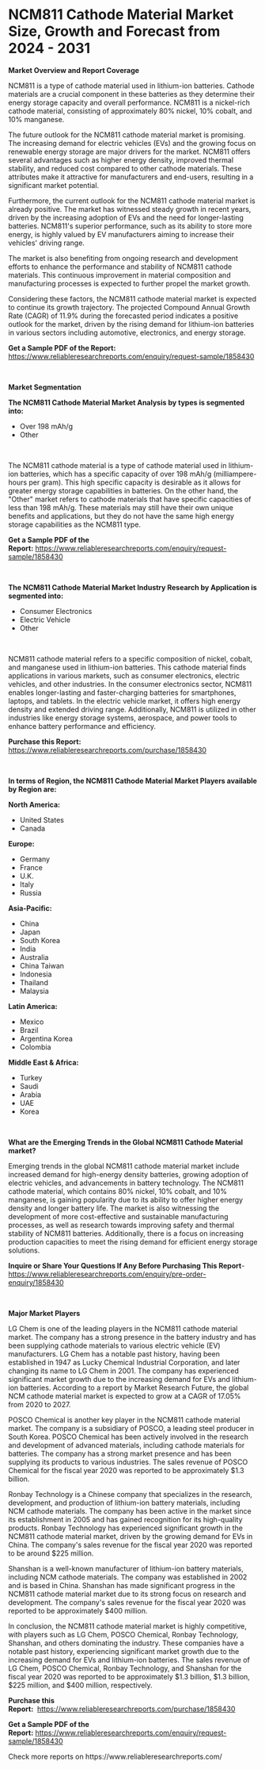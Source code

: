 <p><h1>NCM811 Cathode Material Market Size, Growth and Forecast from 2024 - 2031</h1></p><p><strong>Market Overview and Report Coverage</strong></p>
<p><p>NCM811 is a type of cathode material used in lithium-ion batteries. Cathode materials are a crucial component in these batteries as they determine their energy storage capacity and overall performance. NCM811 is a nickel-rich cathode material, consisting of approximately 80% nickel, 10% cobalt, and 10% manganese.</p><p>The future outlook for the NCM811 cathode material market is promising. The increasing demand for electric vehicles (EVs) and the growing focus on renewable energy storage are major drivers for the market. NCM811 offers several advantages such as higher energy density, improved thermal stability, and reduced cost compared to other cathode materials. These attributes make it attractive for manufacturers and end-users, resulting in a significant market potential.</p><p>Furthermore, the current outlook for the NCM811 cathode material market is already positive. The market has witnessed steady growth in recent years, driven by the increasing adoption of EVs and the need for longer-lasting batteries. NCM811's superior performance, such as its ability to store more energy, is highly valued by EV manufacturers aiming to increase their vehicles' driving range.</p><p>The market is also benefiting from ongoing research and development efforts to enhance the performance and stability of NCM811 cathode materials. This continuous improvement in material composition and manufacturing processes is expected to further propel the market growth.</p><p>Considering these factors, the NCM811 cathode material market is expected to continue its growth trajectory. The projected Compound Annual Growth Rate (CAGR) of 11.9% during the forecasted period indicates a positive outlook for the market, driven by the rising demand for lithium-ion batteries in various sectors including automotive, electronics, and energy storage.</p></p>
<p><strong>Get a Sample PDF of the Report:</strong> <a href="https://www.reliableresearchreports.com/enquiry/request-sample/1858430">https://www.reliableresearchreports.com/enquiry/request-sample/1858430</a></p>
<p>&nbsp;</p>
<p><strong>Market Segmentation</strong></p>
<p><strong>The NCM811 Cathode Material Market Analysis by types is segmented into:</strong></p>
<p><ul><li>Over 198 mAh/g</li><li>Other</li></ul></p>
<p>&nbsp;</p>
<p><p>The NCM811 cathode material is a type of cathode material used in lithium-ion batteries, which has a specific capacity of over 198 mAh/g (milliampere-hours per gram). This high specific capacity is desirable as it allows for greater energy storage capabilities in batteries. On the other hand, the "Other" market refers to cathode materials that have specific capacities of less than 198 mAh/g. These materials may still have their own unique benefits and applications, but they do not have the same high energy storage capabilities as the NCM811 type.</p></p>
<p><strong>Get a Sample PDF of the Report:</strong>&nbsp;<a href="https://www.reliableresearchreports.com/enquiry/request-sample/1858430">https://www.reliableresearchreports.com/enquiry/request-sample/1858430</a></p>
<p>&nbsp;</p>
<p><strong>The NCM811 Cathode Material Market Industry Research by Application is segmented into:</strong></p>
<p><ul><li>Consumer Electronics</li><li>Electric Vehicle</li><li>Other</li></ul></p>
<p>&nbsp;</p>
<p><p>NCM811 cathode material refers to a specific composition of nickel, cobalt, and manganese used in lithium-ion batteries. This cathode material finds applications in various markets, such as consumer electronics, electric vehicles, and other industries. In the consumer electronics sector, NCM811 enables longer-lasting and faster-charging batteries for smartphones, laptops, and tablets. In the electric vehicle market, it offers high energy density and extended driving range. Additionally, NCM811 is utilized in other industries like energy storage systems, aerospace, and power tools to enhance battery performance and efficiency.</p></p>
<p><strong>Purchase this Report:</strong>&nbsp; <a href="https://www.reliableresearchreports.com/purchase/1858430">https://www.reliableresearchreports.com/purchase/1858430</a></p>
<p>&nbsp;</p>
<p><strong>In terms of Region, the NCM811 Cathode Material Market Players available by Region are:</strong></p>
<p>
    <p> <strong> North America: </strong>
        <ul>
            <li>United States</li>
            <li>Canada</li>
        </ul>
        </p> 
    <p> <strong> Europe: </strong>
        <ul>
            <li>Germany</li>
            <li>France</li>
            <li>U.K.</li>
            <li>Italy</li>
            <li>Russia</li>
        </ul>
        </p> 
    <p> <strong> Asia-Pacific: </strong>
        <ul>
            <li>China</li>
            <li>Japan</li>
            <li>South Korea</li>
            <li>India</li>
            <li>Australia</li>
            <li>China Taiwan</li>
            <li>Indonesia</li>
            <li>Thailand</li>
            <li>Malaysia</li>
        </ul>
        </p> 
    <p> <strong> Latin America: </strong>
        <ul>
            <li>Mexico</li>
            <li>Brazil</li>
            <li>Argentina Korea</li>
            <li>Colombia</li>
        </ul>
        </p> 
    <p> <strong> Middle East & Africa: </strong>
        <ul>
            <li>Turkey</li>
            <li>Saudi</li>
            <li>Arabia</li>
            <li>UAE</li>
            <li>Korea</li>
        </ul>
    </p>
    </p>
<p>&nbsp;</p>
<p><strong>What are the Emerging Trends in the Global NCM811 Cathode Material market?</strong></p>
<p><p>Emerging trends in the global NCM811 cathode material market include increased demand for high-energy density batteries, growing adoption of electric vehicles, and advancements in battery technology. The NCM811 cathode material, which contains 80% nickel, 10% cobalt, and 10% manganese, is gaining popularity due to its ability to offer higher energy density and longer battery life. The market is also witnessing the development of more cost-effective and sustainable manufacturing processes, as well as research towards improving safety and thermal stability of NCM811 batteries. Additionally, there is a focus on increasing production capacities to meet the rising demand for efficient energy storage solutions.</p></p>
<p><strong>Inquire or Share Your Questions If Any Before Purchasing This Report</strong>- <a href="https://www.reliableresearchreports.com/enquiry/pre-order-enquiry/1858430">https://www.reliableresearchreports.com/enquiry/pre-order-enquiry/1858430</a></p>
<p>&nbsp;</p>
<p><strong>Major Market Players</strong></p>
<p><p>LG Chem is one of the leading players in the NCM811 cathode material market. The company has a strong presence in the battery industry and has been supplying cathode materials to various electric vehicle (EV) manufacturers. LG Chem has a notable past history, having been established in 1947 as Lucky Chemical Industrial Corporation, and later changing its name to LG Chem in 2001. The company has experienced significant market growth due to the increasing demand for EVs and lithium-ion batteries. According to a report by Market Research Future, the global NCM cathode material market is expected to grow at a CAGR of 17.05% from 2020 to 2027.</p><p>POSCO Chemical is another key player in the NCM811 cathode material market. The company is a subsidiary of POSCO, a leading steel producer in South Korea. POSCO Chemical has been actively involved in the research and development of advanced materials, including cathode materials for batteries. The company has a strong market presence and has been supplying its products to various industries. The sales revenue of POSCO Chemical for the fiscal year 2020 was reported to be approximately $1.3 billion.</p><p>Ronbay Technology is a Chinese company that specializes in the research, development, and production of lithium-ion battery materials, including NCM cathode materials. The company has been active in the market since its establishment in 2005 and has gained recognition for its high-quality products. Ronbay Technology has experienced significant growth in the NCM811 cathode material market, driven by the growing demand for EVs in China. The company's sales revenue for the fiscal year 2020 was reported to be around $225 million.</p><p>Shanshan is a well-known manufacturer of lithium-ion battery materials, including NCM cathode materials. The company was established in 2002 and is based in China. Shanshan has made significant progress in the NCM811 cathode material market due to its strong focus on research and development. The company's sales revenue for the fiscal year 2020 was reported to be approximately $400 million.</p><p>In conclusion, the NCM811 cathode material market is highly competitive, with players such as LG Chem, POSCO Chemical, Ronbay Technology, Shanshan, and others dominating the industry. These companies have a notable past history, experiencing significant market growth due to the increasing demand for EVs and lithium-ion batteries. The sales revenue of LG Chem, POSCO Chemical, Ronbay Technology, and Shanshan for the fiscal year 2020 was reported to be approximately $1.3 billion, $1.3 billion, $225 million, and $400 million, respectively.</p></p>
<p><strong>Purchase this Report:</strong>&nbsp;&nbsp;<a href="https://www.reliableresearchreports.com/purchase/1858430">https://www.reliableresearchreports.com/purchase/1858430</a></p>
<p></p>
<p><strong>Get a Sample PDF of the Report:</strong>&nbsp;<a href="https://www.reliableresearchreports.com/enquiry/request-sample/1858430">https://www.reliableresearchreports.com/enquiry/request-sample/1858430</a></p>
<p>Check more reports on https://www.reliableresearchreports.com/</p>